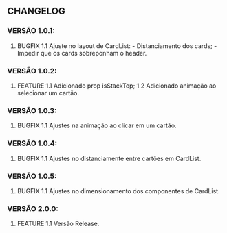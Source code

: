 ## CHANGELOG

### VERSÃO 1.0.1:

1. BUGFIX
    1.1 Ajuste no layout de CardList:
        - Distanciamento dos cards;
        - Impedir que os cards sobreponham o header.

### VERSÃO 1.0.2:

1. FEATURE
    1.1 Adicionado prop isStackTop;
    1.2 Adicionado animação ao selecionar um cartão.

### VERSÃO 1.0.3:

1. BUGFIX
    1.1 Ajustes na animação ao clicar em um cartão.

### VERSÃO 1.0.4:

1. BUGFIX
    1.1 Ajustes no distanciamente entre cartões em CardList.

### VERSÃO 1.0.5:

1. BUGFIX
    1.1 Ajustes no dimensionamento dos componentes de CardList.

### VERSÃO 2.0.0:

1. FEATURE
    1.1 Versão Release.
